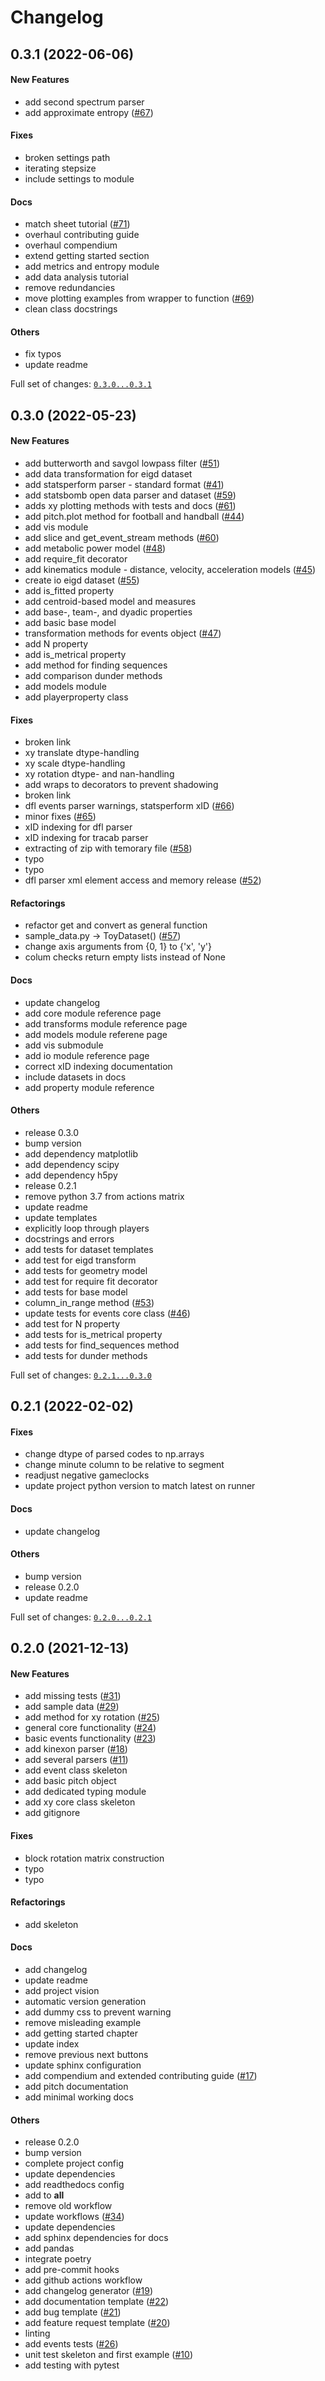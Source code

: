 # Changelog

## 0.3.1 (2022-06-06)

#### New Features

* add second spectrum parser
* add approximate entropy ([#67](https://github.com/floodlight-sports/floodlight/issues/67))
#### Fixes

* broken settings path
* iterating stepsize
* include settings to module
#### Docs

* match sheet tutorial ([#71](https://github.com/floodlight-sports/floodlight/issues/71))
* overhaul contributing guide
* overhaul compendium
* extend getting started section
* add metrics and entropy module
* add data analysis tutorial
* remove redundancies
* move plotting examples from wrapper to function ([#69](https://github.com/floodlight-sports/floodlight/issues/69))
* clean class docstrings
#### Others

* fix typos
* update readme

Full set of changes: [`0.3.0...0.3.1`](https://github.com/floodlight-sports/floodlight/compare/0.3.0...0.3.1)

## 0.3.0 (2022-05-23)

#### New Features

* add butterworth and savgol lowpass filter ([#51](https://github.com/floodlight-sports/floodlight/issues/51))
* add data transformation for eigd dataset
* add statsperform parser - standard format ([#41](https://github.com/floodlight-sports/floodlight/issues/41))
* add statsbomb open data parser and dataset ([#59](https://github.com/floodlight-sports/floodlight/issues/59))
* adds xy plotting methods with tests and docs ([#61](https://github.com/floodlight-sports/floodlight/issues/61))
* add pitch.plot method for football and handball ([#44](https://github.com/floodlight-sports/floodlight/issues/44))
* add vis module
* add slice and get_event_stream methods ([#60](https://github.com/floodlight-sports/floodlight/issues/60))
* add metabolic power model ([#48](https://github.com/floodlight-sports/floodlight/issues/48))
* add require_fit decorator
* add kinematics module - distance, velocity, acceleration models ([#45](https://github.com/floodlight-sports/floodlight/issues/45))
* create io eigd dataset ([#55](https://github.com/floodlight-sports/floodlight/issues/55))
* add is_fitted property
* add centroid-based model and measures
* add base-, team-, and dyadic properties
* add basic base model
* transformation methods for events object ([#47](https://github.com/floodlight-sports/floodlight/issues/47))
* add N property
* add is_metrical property
* add method for finding sequences
* add comparison dunder methods
* add models module
* add playerproperty class
#### Fixes

* broken link
* xy translate dtype-handling
* xy scale dtype-handling
* xy rotation dtype- and nan-handling
* add wraps to decorators to prevent shadowing
* broken link
* dfl events parser warnings, statsperform xID ([#66](https://github.com/floodlight-sports/floodlight/issues/66))
* minor fixes ([#65](https://github.com/floodlight-sports/floodlight/issues/65))
* xID indexing for dfl parser
* xID indexing for tracab parser
* extracting of zip with temorary file ([#58](https://github.com/floodlight-sports/floodlight/issues/58))
* typo
* typo
* dfl parser xml element access and memory release ([#52](https://github.com/floodlight-sports/floodlight/issues/52))
#### Refactorings

* refactor get and convert as general function
* sample_data.py -> ToyDataset() ([#57](https://github.com/floodlight-sports/floodlight/issues/57))
* change axis arguments from {0, 1} to {'x', 'y'}
* colum checks return empty lists instead of None
#### Docs

* update changelog
* add core module reference page
* add transforms module reference page
* add models module referene page
* add vis submodule
* add io module reference page
* correct xID indexing documentation
* include datasets in docs
* add property module reference
#### Others

* release 0.3.0
* bump version
* add dependency matplotlib
* add dependency scipy
* add dependency h5py
* release 0.2.1
* remove python 3.7 from actions matrix
* update readme
* update templates
* explicitly loop through players
* docstrings and errors
* add tests for dataset templates
* add test for eigd transform
* add tests for geometry model
* add test for require fit decorator
* add tests for base model
* column_in_range method ([#53](https://github.com/floodlight-sports/floodlight/issues/53))
* update tests for events core class ([#46](https://github.com/floodlight-sports/floodlight/issues/46))
* add test for N property
* add tests for is_metrical property
* add tests for find_sequences method
* add tests for dunder methods

Full set of changes: [`0.2.1...0.3.0`](https://github.com/floodlight-sports/floodlight/compare/0.2.1...0.3.0)

## 0.2.1 (2022-02-02)

#### Fixes

* change dtype of parsed codes to np.arrays
* change minute column to be relative to segment
* readjust negative gameclocks
* update project python version to match latest on runner
#### Docs

* update changelog
#### Others

* bump version
* release 0.2.0
* update readme

Full set of changes: [`0.2.0...0.2.1`](https://github.com/floodlight-sports/floodlight/compare/0.2.0...0.2.1)

## 0.2.0 (2021-12-13)

#### New Features

* add missing tests ([#31](https://github.com/floodlight-sports/floodlight/issues/31))
* add sample data ([#29](https://github.com/floodlight-sports/floodlight/issues/29))
* add method for xy rotation ([#25](https://github.com/floodlight-sports/floodlight/issues/25))
* general core functionality ([#24](https://github.com/floodlight-sports/floodlight/issues/24))
* basic events functionality ([#23](https://github.com/floodlight-sports/floodlight/issues/23))
* add kinexon parser ([#18](https://github.com/floodlight-sports/floodlight/issues/18))
* add several parsers ([#11](https://github.com/floodlight-sports/floodlight/issues/11))
* add event class skeleton
* add basic pitch object
* add dedicated typing module
* add xy core class skeleton
* add gitignore
#### Fixes

* block rotation matrix construction
* typo
* typo
#### Refactorings

* add skeleton
#### Docs

* add changelog
* update readme
* add project vision
* automatic version generation
* add dummy css to prevent warning
* remove misleading example
* add getting started chapter
* update index
* remove previous next buttons
* update sphinx configuration
* add compendium and extended contributing guide ([#17](https://github.com/floodlight-sports/floodlight/issues/17))
* add pitch documentation
* add minimal working docs
#### Others

* release 0.2.0
* bump version
* complete project config
* update dependencies
* add readthedocs config
* add to __all__
* remove old workflow
* update workflows ([#34](https://github.com/floodlight-sports/floodlight/issues/34))
* update dependencies
* add sphinx dependencies for docs
* add pandas
* integrate poetry
* add pre-commit hooks
* add github actions workflow
* add changelog generator ([#19](https://github.com/floodlight-sports/floodlight/issues/19))
* add documentation template ([#22](https://github.com/floodlight-sports/floodlight/issues/22))
* add bug template ([#21](https://github.com/floodlight-sports/floodlight/issues/21))
* add feature request template ([#20](https://github.com/floodlight-sports/floodlight/issues/20))
* linting
* add events tests ([#26](https://github.com/floodlight-sports/floodlight/issues/26))
* unit test skeleton and first example ([#10](https://github.com/floodlight-sports/floodlight/issues/10))
* add testing with pytest
